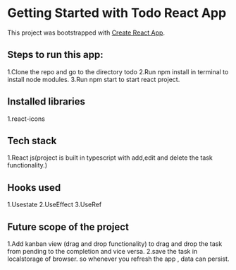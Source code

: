# Getting Started with Todo React App

This project was bootstrapped with [Create React App](https://github.com/facebook/create-react-app).

## Steps to run this app:
1.Clone the repo and go to the directory todo
2.Run npm install in terminal to install node modules.
3.Run npm start to start react project.

## Installed libraries
1.react-icons

## Tech stack
1.React js(project is built in typescript with add,edit and delete the task functionality.)

## Hooks used
1.Usestate
2.UseEffect
3.UseRef
## Future scope of the project
1.Add kanban view (drag and drop functionality) to drag and drop the task from pending to the completion and vice versa. 
2.save the task in localstorage of browser. so whenever you refresh the app , data can persist.

